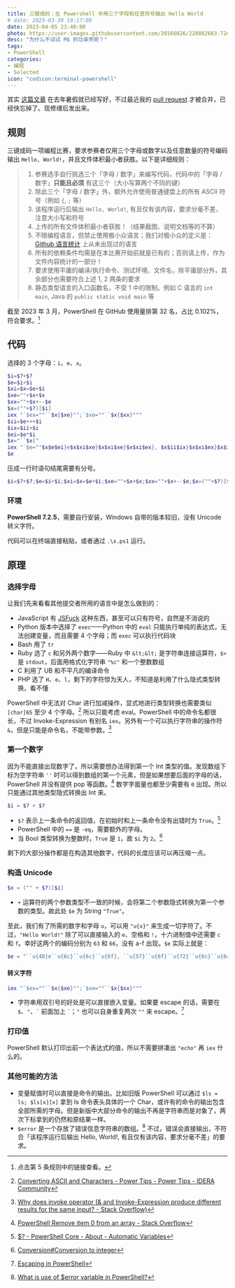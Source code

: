 ```yaml
---
title: 三键成码：在 Powershell 中用三个字母和任意符号输出 Hello World
# date: 2023-03-30 19:17:00
date: 2023-04-05 23:40:00
photo: https://user-images.githubusercontent.com/20166026/228802663-72e85b34-f7b6-42d6-b765-09ed31b042ed.png
desc: "为什么不试试 M$ 的功率壳呢？"
tags:
- PowerShell
categories:
- 编程
- Selected
icon: "codicon:terminal-powershell"
---
```


其实 [这篇文章](https://github.com/InvoluteHell/ThreeKeysProgramming/tree/master/OverflowCat) 在去年暑假就已经写好，不过最近我的 [pull request](https://github.com/InvoluteHell/ThreeKeysProgramming/pull/36) 才被合并，已经快忘掉了。现修缮后发出来。

## 规则

三键成码一项编程比赛，要求参赛者仅用三个字母或数字以及任意数量的符号编码输出 `Hello, World!`，并且文件体积最小者获胜。以下是详细规则：

>1. 参赛选手自行挑选三个「字母 / 数字」来编写代码，代码中的「字母 / 数字」**只能且必须** 有这三个（大小写算两个不同的键）
>2. 除此三个「字母 / 数字」外，额外允许使用普通键盘上的所有 ASCII 符号（例如 `{`, `;` 等）
>3. 该程序运行后输出 `Hello, World!`, 有且仅有该内容，要求分毫不差，注意大小写和符号
>4. 上传的所有文件体积最小者获胜！（结果截图、说明文档等的不算）
>5. 不限编程语言，但禁止使用极小众语言；我们对极小众的定义是：[Github 语言统计](https://madnight.github.io/githut/#/pull_requests/2022/1) 上从未出现过的语言
>6. 所有的依赖条件均需是在本比赛开始前就是已有的；否则请上传，作为文件内容统计的一部分！
>7. 要求使用平庸的编译/执行命令、测试环境、文件名，除平庸部分外，其余部分也需要符合上述 1, 2 两条的要求
>8. 静态类型语言的入口函数名，不受 1 中的限制。例如 C 语言的 `int main`, Java 的 `public static void main` 等

截至 2023 年 3 月，PowerShell 在 GitHub 使用量排第 32 名，占比 0.102%，符合要求。[^3psrank]

[^3psrank]: 点击第 5 条规则中的链接查看。

## 代码

选择的 3 个字母：`i`、`e`、`x`。

```powershell
$i=$?+$?
$e=$i+$i
$xi=$x=$e+$i
$xe=""+$x+$x
$xx=""+$x+--$e
$x=(""+$?)[$i]
iex "`$ex=""``$x{$xe}"";`$xe=""``$x{$xx}"""
$ii=$e+++$i
$ix=$ii+$i
$ei=$e*$i
$x="``$x{"
iex "`$e=""$x$e$ei}e$x$xi$xe}$x$xi$xe}$x$xi$ex}, $x$ii$ix}$x$xi$ex}$x$ix$i}$x$xi$xe}$x$xi$e}!"""
$e
```

压成一行时语句结尾需要有分号。

```powershell
$i=$?+$?;$e=$i+$i;$xi=$x=$e+$i;$xe=""+$x+$x;$xx=""+$x+--$e;$x=(""+$?)[$i];iex "`$ex=""``$x{$xe}"";`$xe=""``$x{$xx}""";$ii=$e+++$i;$ix=$ii+$i;$ei=$e*$i;$x="``$x{";iex "`$e=""$x$e$ei}e$x$xi$xe}$x$xi$xe}$x$xi$ex}, $x$ii$ix}$x$xi$ex}$x$ix$i}$x$xi$xe}$x$xi$e}!""";$e
```

### 环境

**PowerShell 7.2.5**，需要自行安装，Windows 自带的版本较旧，没有 Unicode 转义字符。

代码可以在终端直接粘贴，或者通过 `.\x.ps1` 运行。

## 原理

### 选择字母

让我们先来看看其他提交者所用的语言中是怎么做到的：

* JavaScript 有 [JSFuck](http://www.jsfuck.com/) 这种东西，甚至可以只有符号，自然是不消说的
* Python 版本中选择了 `exec`——Python 中的 `eval` 只能执行单纯的表达式，无法创建变量，而且需要 4 个字母；而 `exec` 可以执行代码块
* Bash 用了 `tr`
* Ruby 选了 `c` 和另外两个数字——Ruby 中 `&lt;&lt;` 是字符串连接运算符，`$>` 是 `stdout`，后面用格式化字符串 `"%c"` 和一个整数数组
* C 利用了 UB 和不平凡的编译命令
* PHP 选了 `H`、`e`、`l`，剩下的字符惊为天人，不知道是利用了什么隐式类型转换，看不懂

PowerShell 中无法对 Char 进行加减操作，显式地进行类型转换也需要类似 `[char]65` 至少 4 个字母。[^3key1] 所以只能考虑 eval。PowerShell 中的命令名都很长，不过 Invoke-Expression 有别名 `iex`。另外有一个可以执行字符串的操作符 `&`，但是只能是命令名，不能带参数。[^3key2]

[^3key1]: <a href="https://community.idera.com/database-tools/powershell/powertips/b/tips/posts/converting-ascii-and-characters">Converting ASCII and Characters - Power Tips - Power Tips - IDERA Community</a>
[^3key2]: <a href="https://stackoverflow.com/questions/50018274/why-does-invoke-operator-and-invoke-expression-produce-different-results-for">Why does invoke operator (&amp; and Invoke-Expression produce different results for the same input? - Stack Overflow)</a>

### 第一个数字

因为不能直接出现数字了，所以需要想办法得到第一个 Int 类型的值。发现数组下标为空字符串 `''` 时可以得到数组的第一个元素，但是如果想要后面的字母的话，PowerShell 并没有提供 pop 等函数。[^3key3]
数字字面量也都至少需要有 `0` 出现。所以只能通过其他类型隐式转换出 Int 来。

[^3key3]: <a href="https://stackoverflow.com/questions/24754822/powershell-remove-item-0-from-an-array">PowerShell Remove item 0 from an array - Stack Overflow</a>

```powershell
$i = $? + $?
```

- `$?` 表示上一条命令的返回值，在初始时和上一条命令没有出错时为 `True`。[^3key4]
- PowerShell 中的 `==` 是 `-eq`，需要额外的字母。
- 当 Bool 类型转换为整数时，`True` 是 `1`，故 `$i` 为 `2`。[^3key5]

剩下的大部分操作都是在构造其他数字，代码的长度应该可以再压缩一点。

[^3key4]: <a href="https://docs.microsoft.com/en-us/powershell/module/microsoft.powershell.core/about/about_automatic_variables?view=powershell-7.2#section-1">$? - PowerShell Core - About - Automatic Variables</a>
[^3key5]: <a href="https://docs.microsoft.com/en-us/powershell/scripting/lang-spec/chapter-06?view=powershell-7.2#64-conversion-to-integer">Conversion#Conversion to integer</a>

### 构造 Unicode

```powershell
$x = ("" + $?)[$i]
```

- `+` 运算符的两个参数类型不一致的时候，会将第二个参数隐式转换为第一个参数的类型。故此处 `$e` 为 String `"True"`。

至此，我们有了所需的数字和字母 `u`，可以用 `"u{x}"` 来生成一切字符了。不过，`"Hello World!"` 除了可以直接输入的 `e`、空格和 `!`，十六进制值中还需要 `c` 和 `f`。幸好这两个的编码分别为 `63` 和 `66`，没有 a-f 出现。`$e` 实际上就是：

```powershell
$e = "``u{48}e``u{6c}``u{6c}``u{6f}, ``u{57}``u{6f}``u{72}``u{6c}``u{64}!";
```

#### 转义字符

```powershell
iex "`$ex=""``$x{$xe}"";`$xe=""``$x{$xx}"""
```

- 字符串用双引号的好处是可以直接嵌入变量。如果要 escape 的话，需要在 `$`、`"`、`` ` `` 前面加上 `` ` ``；`"` 也可以自身重复两次 `""` 来 escape。[^3key6]

[^3key6]: <a href="https://www.rlmueller.net/PowerShellEscape.htm">Escaping in PowerShell</a>

### 打印值

PowerShell 默认打印出前一个表达式的值，所以不需要拼凑出 `"echo"` 再 `iex` 什么的。

### 其他可能的方法

- 变量赋值时可以直接是命令的输出。比如旧版 PowerShell 可以通过 `$ls = ls; $ls[x][x]` 拿到 ls 命令表头具体的一个 Char，或许有的命令的输出包含全部所需的字母。但是新版中大部分命令的输出不再是字符串而是对象了，两次下标拿到的仍然和原结果一样。
- `$error` 是一个存放了错误信息字符串的数组。[^3key7] 不过，错误会直接输出，不符合「该程序运行后输出 Hello, World!, 有且仅有该内容，要求分毫不差」的要求。

[^3key7]: <a href="https://www.tutorialspoint.com/what-is-use-of-error-variable-in-powershell">What is use of $error variable in PowerShell?</a>
